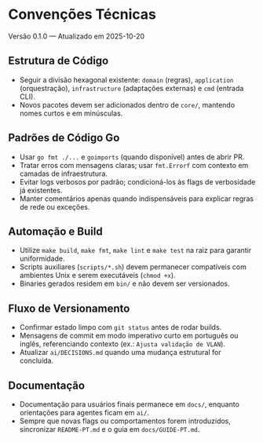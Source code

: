 # Convenções Técnicas
Versão 0.1.0 — Atualizado em 2025-10-20

## Estrutura de Código
- Seguir a divisão hexagonal existente: `domain` (regras), `application` (orquestração), `infrastructure` (adaptações externas) e `cmd` (entrada CLI).
- Novos pacotes devem ser adicionados dentro de `core/`, mantendo nomes curtos e em minúsculas.

## Padrões de Código Go
- Usar `go fmt ./...` e `goimports` (quando disponível) antes de abrir PR.
- Tratar erros com mensagens claras; usar `fmt.Errorf` com contexto em camadas de infraestrutura.
- Evitar logs verbosos por padrão; condicioná-los às flags de verbosidade já existentes.
- Manter comentários apenas quando indispensáveis para explicar regras de rede ou exceções.

## Automação e Build
- Utilize `make build`, `make fmt`, `make lint` e `make test` na raiz para garantir uniformidade.
- Scripts auxiliares (`scripts/*.sh`) devem permanecer compatíveis com ambientes Unix e serem executáveis (`chmod +x`).
- Binaries gerados residem em `bin/` e não devem ser versionados.

## Fluxo de Versionamento
- Confirmar estado limpo com `git status` antes de rodar builds.
- Mensagens de commit em modo imperativo curto em português ou inglês, referenciando contexto (ex.: `Ajusta validação de VLAN`).
- Atualizar `ai/DECISIONS.md` quando uma mudança estrutural for concluída.

## Documentação
- Documentação para usuários finais permanece em `docs/`, enquanto orientações para agentes ficam em `ai/`.
- Sempre que novas flags ou comportamentos forem introduzidos, sincronizar `README-PT.md` e o guia em `docs/GUIDE-PT.md`.
